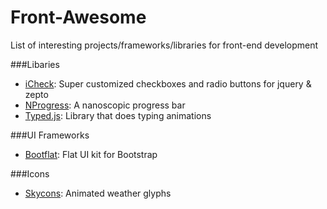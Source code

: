 # Front-Awesome  #

List of interesting projects/frameworks/libraries for front-end development

###Libaries
- [iCheck](http://icheck.fronteed.com/): Super customized checkboxes and radio buttons for jquery & zepto
- [NProgress](http://ricostacruz.com/nprogress): A nanoscopic progress bar
- [Typed.js](http://www.mattboldt.com/demos/typed-js/): Library that does typing animations

###UI Frameworks
- [Bootflat](http://bootflat.github.io/): Flat UI kit for Bootstrap

###Icons
- [Skycons](https://darkskyapp.github.io/skycons/): Animated weather glyphs
